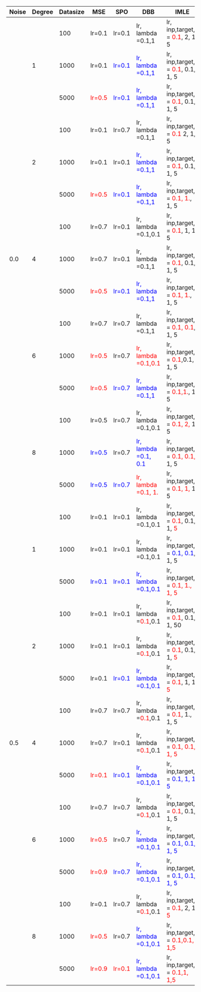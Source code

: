 <table>
    <thead>
        <tr>
        <th>Noise</th>
        <th>Degree</th>
        <th>Datasize</th>
        <th>MSE</th>
        <th>SPO</th>    
        <th>DBB</th>
        <th>IMLE</th>
        <th>FY</th>
        </tr>
    </thead>
    <tbody>
        <tr>
            <td rowspan=15>0.0</td>
            <td rowspan=3>1</td>
            <td>100</td>
            <td >lr=0.1</td>
            <td >lr=0.1</td>
            <td >lr, lambda =0.1,1</td>
            <td >lr, inp,target,k = <span style="color: red">0.1</span>, 2, 1, 5</td>
            <td >lr, sigma  = <span style="color: red">0.1</span>, 2,</td>
            <td ></td>
        </tr>
            <td>1000</td>
            <td >lr=0.1</td>
            <td ><span style="color: blue"> lr=0.1 </span></td>
            <td ><span style="color: blue"> lr, lambda =0.1,1 </span></td>
            <td >lr, inp,target,k = <span style="color: red">0.1</span>, 0.1, 1, 5</td>
            <td >lr, sigma  = <span style="color: red">0.1</span>, <span style="color: blue">2</span></td>
            <td ></td>
        <tr>
            <td>5000</td>
            <td ><span style="color: red"> lr=0.5 </span></td>
            <td ><span style="color: blue"> lr=0.1 </span></td>
            <td ><span style="color: blue"> lr, lambda =0.1,1 </span></td>
            <td >lr, inp,target,k = <span style="color: red">0.1</span>, 0.1, 1, 5</td>
            <td >lr, sigma  = <span style="color: red">0.1</span>, <span style="color: blue">2</span></td>
        </tr>
        <tr>
            <td rowspan=3>2</td>
            <td>100</td>
            <td >lr=0.1</td>
            <td>lr=0.7</td>
            <td >lr, lambda =0.1,1</td>
            <td >lr, inp,target,k = <span style="color: red">0.1</span> 2, 1, 5</td>
            <td >lr, sigma  = <span style="color: red">0.1</span>, 2,</td>
            </tr>
            <tr>
            <td>1000</td>
            <td >lr=0.1</td>
            <td >lr=0.1</td>
            <td ><span style="color: blue"> lr, lambda =0.1,1 </span></td>   
            <td >lr, inp,target,k = <span style="color: red">0.1</span>, 0.1, 1, 5</td> 
            <td >lr, sigma  = <span style="color: red">0.1</span>, <span style="color: blue">2</span></td>
            </tr>
            <tr>
            <td>5000</td>
            <td ><span style="color: red"> lr=0.5 </span></td>
            <td ><span style="color: blue"> lr=0.1 </span></td>
            <td ><span style="color: blue"> lr, lambda =0.1,1 </span></td>
            <td >lr, inp,target,k = <span style="color: red">0.1, 1.</span>, 1, 5</td>
            <td >lr, sigma  = <span style="color: red">0.1</span>, <span style="color: blue">2</span></td>
        </tr>
        <tr>
            <td rowspan=3>4</td>
            <td>100</td>
            <td >lr=0.7</td>
            <td >lr=0.1</td>
            <td >lr, lambda =0.1,0.1</td>
            <td >lr, inp,target,k = <span style="color: red">0.1</span>, 1, 1, 5</td>
            <td >lr, sigma  = <span style="color: red">0.1</span>, 2,</td>
            </tr>
            <tr>
            <td>1000</td>
            <td >lr=0.7</td>
            <td >lr=0.1</td>
            <td >lr, lambda =0.1,1</td>
            <td >lr, inp,target,k = <span style="color: red">0.1</span>, 0.1, 1, 5</td>
            <td >lr, sigma  = <span style="color: red">0.1</span>, <span style="color: blue">2</span></td>   
            </tr>
            <tr>
            <td>5000</td>
            <td ><span style="color: red"> lr=0.5 </span></td>
            <td ><span style="color: blue"> lr=0.1 </span></td>
            <td ><span style="color: blue"> lr, lambda =0.1,1 </span></td>
            <td >lr, inp,target,k = <span style="color: red">0.1, 1.</span>, 1, 5</td>
            <td >lr, sigma  = <span style="color: red">0.1</span>, <span style="color: blue">2</span></td>
        </tr>
        <tr>
            <td rowspan=3>6</td>
            <td>100</td>
            <td >lr=0.7</td>
            <td >lr=0.7</td>
            <td >lr, lambda =0.1,1</td>
            <td >lr, inp,target,k = <span style="color: red">0.1, 0.1</span>, 1, 5</td>
            <td >lr, sigma  = <span style="color: red">0.1</span>, 2,</td>
            </tr>
            <tr>
            <td>1000</td>
            <td ><span style="color: red"> lr=0.5 </span></td>
            <td >lr=0.7</td>
            <td ><span style="color: red"> lr, lambda =0.1,0.1 </span></td>
            <td >lr, inp,target,k = <span style="color: red">0.1</span>,0.1, 1, 5</td>
            <td >lr, sigma  = <span style="color: red">0.1</span>, <span style="color: blue">2</span></td>
            </tr>
            <tr>
            <td>5000</td>
            <td ><span style="color: red"> lr=0.5 </span></td>
            <td ><span style="color: blue"> lr=0.7 </span></td>
            <td ><span style="color: blue"> lr, lambda =0.1,1 </span></td>
            <td >lr, inp,target,k = <span style="color: red">0.1,1.</span>, 1, 5</td>
            <td >lr, sigma  = <span style="color: red">0.1</span>, <span style="color: blue">2</span></td>
        </tr>
        <tr>
            <td rowspan=3>8</td>
            <td>100</td>
            <td >lr=0.5</td>
            <td >lr=0.7</td>
            <td >lr, lambda =0.1,0.1</td>
            <td >lr, inp,target,k = <span style="color: red">0.1, 2,</span> 1, 5</td>
            <td >lr, sigma  = <span style="color: red">0.1</span>, 2,</td>
            </tr>
            <tr>
            <td>1000</td>
            <td ><span style="color: blue"> lr=0.5 </span></td>
            <td >lr=0.7</td>
            <td ><span style="color: blue"> lr, lambda =0.1, 0.1 </span></td>
            <td >lr, inp,target,k = <span style="color: red">0.1, 0.1,</span> 1, 5</td>
            <td >lr, sigma  = <span style="color: red">0.1</span>, <span style="color: blue">2</span></td>
            </tr>
            <tr>
            <td>5000 </td>
            <td ><span style="color: blue"> lr=0.5 </span></td>
            <td ><span style="color: blue"> lr=0.7 </span></td> 
            <td ><span style="color: red"> lr, lambda =0.1, 1. </span></td>
            <td >lr, inp,target,k = <span style="color: red">0.1, 1,</span> 1, 5</td>
            <td >lr, sigma  = <span style="color: red">0.1</span>, <span style="color: blue">2</span></td>
        </tr>
        <tr>
            <td rowspan=15>0.5</td>
            <td rowspan=3>1</td>
            <td>100</td>
            <td >lr=0.1 </td>
            <td >lr=0.1 </td>
            <td >lr, lambda =0.1,0.1</td>
            <td >lr, inp,target,k = <span style="color: red">0.1</span>, 0.1, 1, <span style="color: red">5</span> </td>
            <td >lr, sigma  = <span style="color: red">0.1</span>, 0.5</td>
            <td ></td>
        <tr>
            <td>1000</td>
            <td >lr=0.1 </td>
            <td > lr=0.1 </td>
            <td >lr, lambda =0.1,0.1</td>
            <td >lr, inp,target,k = <span style="color: blue">0.1, 0.1</span>, 1, 5</td>
            <td >lr, sigma  = <span style="color: red">0.1, 2</span></td>
        </tr>
        <tr>
            <td>5000</td>
            <td ><span style="color: blue">lr=0.1 </span> </td>
            <td ><span style="color: blue">lr=0.1 </span> </td>
            <td ><span style="color: blue">lr, lambda =0.1,0.1 </span> </td>
            <td >lr, inp,target,k = <span style="color: red">0.1, 1., 1, 5</span></td>
            <td >lr, sigma  = <span style="color: red">0.1, 2</span></td>
        </tr>
        </tr>
        <tr>
            <td rowspan=3>2</td>
            <td>100</td>
            <td >lr=0.1 </td>
            <td >lr=0.1 </td>
            <td >lr, lambda =<span style="color: red">0.1</span>,0.1</td>
            <td >lr, inp,target,k = <span style="color: red">0.1</span>, 0.1, 1, 50 </td>
            <td >lr, sigma  = <span style="color: red">0.1</span>, 2</td>
            <td ></td>
        </tr>
        <tr>
            <td>1000</td>
            <td >lr=0.1 </td>
            <td >lr=0.1 </td>
            <td >lr, lambda =<span style="color: red">0.1</span>,0.1</td>
            <td >lr, inp,target,k = <span style="color: red">0.1</span>, 0.1, 1, <span style="color: red">5</span> </td>
            <td >lr, sigma  = <span style="color: blue">0.1, 2</span></td>
        </tr>
        <tr>
            <td>5000</td>
            <td > lr=0.1 </td>
            <td ><span style="color: blue">lr=0.1 </span> </td>
            <td > <span style="color: blue">lr, lambda =0.1,0.1 </span></td>
            <td >lr, inp,target,k = <span style="color: red">0.1</span>, 1, 1, <span style="color: red">5</span> </td>
            <td >lr, sigma  = <span style="color: blue">0.1, 2</span></td>
        </tr>
        <tr>
            <td rowspan=3>4</td>
            <td>100</td>
            <td >lr=0.7 </td>
            <td >lr=0.7 </td>
            <td >lr, lambda =<span style="color: red">0.1</span>,0.1</td>
            <td >lr, inp,target,k = <span style="color: red">0.1</span>, 1., 1, 5</td>
            <td >lr, sigma  = <span style="color: red">0.1</span>, 2</td>
            <td ></td>
        </tr>
        <tr>
            <td>1000</td>
            <td >lr=0.7 </td>
            <td >lr=0.1 </td>
            <td >lr, lambda =<span style="color: red">0.1</span>,0.1</td>
            <td >lr, inp,target,k = <span style="color: red">0.1, 0.1, 1, 5</span></td>
            <td >lr, sigma  = <span style="color: blue">0.1, 2</span></td>
        </tr>
        <tr>
            <td>5000</td>
            <td > <span style="color: red"> lr=0.1 </span></td>
            <td ><span style="color: blue">lr=0.1 </span> </td>
            <td > <span style="color: blue">lr, lambda =0.1,0.1 </span></td>
            <td >lr, inp,target,k = <span style="color: blue">0.1, 1, 1, 5</span></td>
            <td >lr, sigma  = <span style="color: blue">0.1, 2</span></td>
        </tr>
        <tr>
            <td rowspan=3>6</td>
            <td>100</td>
            <td >lr=0.7 </td>
            <td >lr=0.7 </td>
            <td >lr, lambda =<span style="color: red">0.1</span>,0.1</td>
            <td >lr, inp,target,k = <span style="color: red">0.1</span>, 0.1, 1, 5</td>
            <td >lr, sigma  = <span style="color: red">0.1</span>, 2</td>
            <td ></td>
        </tr>
        <tr>
            <td>1000</td>
            <td > <span style="color: red"> lr=0.5 </span> </td>
            <td >lr=0.7 </td>
            <td > <span style="color: blue">lr, lambda =0.1,0.1 </span></td>
            <td >lr, inp,target,k = <span style="color: blue">0.1, 0.1, 1, 5</span></td>
            <td >lr, sigma  = <span style="color: blue">0.1, 2</span></td>
            <td ></td>
        </tr>
        <tr>
            <td>5000</td>
            <td > <span style="color: red"> lr=0.9 </span> </td>
            <td ><span style="color: blue">lr=0.7 </span> </td>
            <td > <span style="color: blue">lr, lambda =0.1,0.1 </span></td>
            <td >lr, inp,target,k = <span style="color: blue">0.1, 0.1, 1, 5</span></td>
            <td >lr, sigma  = <span style="color: blue">0.1, 2</span></td>
            <td ></td>
        </tr>
        <tr>
            <td rowspan=3>8</td>
            <td>100</td>
            <td >lr=0.1 </td>
            <td >lr=0.7 </td>
            <td >lr, lambda =<span style="color: red">0.1</span>,0.1</td>
            <td >lr, inp,target,k = <span style="color: red">0.1</span>, 2, 1, <span style="color: red">5</span></td>
            <td >lr, sigma  = <span style="color: red">0.1, 0.5</span></td>
            <td ></td>
        </tr>
        <tr>
            <td>1000</td>
            <td > <span style="color: red"> lr=0.5 </span> </td>
            <td >lr=0.7 </td>
            <td > <span style="color: blue">lr, lambda =0.1,0.1 </span></td>
            <td >lr, inp,target,k = <span style="color: red">0.1,0.1, 1,5</span></td>
            <td >lr, sigma  = <span style="color: red">0.1, 2.</span></td>
        </tr>
        <tr>
            <td>5000</td>
            <td > <span style="color: red"> lr=0.9 </span> </td>
            <td > <span style="color: red"> lr=0.1 </span> </td>
            <td > <span style="color: blue">lr, lambda =0.1,0.1 </span></td>
            <td >lr, inp,target,k = <span style="color: red">0.1,1, 1,5</span></td>
            <td >lr, sigma  = <span style="color: red">0.1, 2.</span></td>
        </tr>
    </tbody>
</table>
